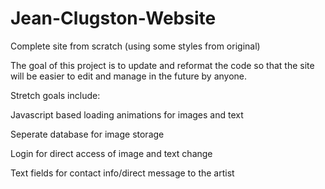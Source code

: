 # Jean-Clugston-Website

Complete site from scratch (using some styles from original)


The goal of this project is to update and reformat the code so that the site will be easier to edit and manage in the future by anyone.


Stretch goals include:

Javascript based loading animations for images and text

Seperate database for image storage

Login for direct access of image and text change

Text fields for contact info/direct message to the artist
